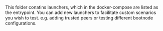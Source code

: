 This folder conatins launchers, which in the docker-compose are listed as the entrypoint. You can add new launchers to facilitate custom scenarios you wish to test. e.g. adding trusted peers or testing different bootnode configurations.
